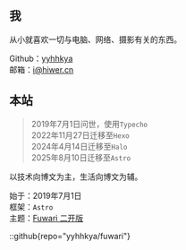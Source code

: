 ## 我
从小就喜欢一切与电脑、网络、摄影有关的东西。

Github：[yyhhkya](https://github.com/yyhhkya)\
邮箱：[i@hiwer.cn](mailto:i@hiwer.cn)

## 本站
> 2019年7月1日问世，使用`Typecho`\
> 2022年11月27日迁移至`Hexo`\
> 2024年4月14日迁移至`Halo`\
> 2025年8月10日迁移至`Astro`

以技术向博文为主，生活向博文为辅。

始于：2019年7月1日\
框架：`Astro`\
主题：[Fuwari 二开版](https://github.com/yyhhkya/fuwari)

::github{repo="yyhhkya/fuwari"}